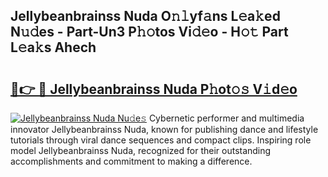 ## Jellybeanbrainss Nuda O𝚗𝚕yf𝚊ns L𝚎a𝚔ed N𝚞𝚍es - Part-Un3 P𝚑𝚘tos Vi𝚍𝚎o - H𝚘𝚝 Part L𝚎a𝚔s Ahech

# <h2><a href="http://kf2p1m.oniu.top/?m=Jellybeanbrainss+Nuda">🔗👉 🔴 Jellybeanbrainss Nuda P𝚑ot𝚘𝚜 V𝚒d𝚎o</a></h2>

[![Jellybeanbrainss Nuda Nu𝚍e𝚜](https://i.imgur.com/0qMVB7G.gif)](http://kf2p1m.oniu.top/?m=Jellybeanbrainss+Nuda)
Cybernetic performer and multimedia innovator Jellybeanbrainss Nuda, known for publishing dance and lifestyle tutorials through viral dance sequences and compact clips. Inspiring role model Jellybeanbrainss Nuda, recognized for their outstanding accomplishments and commitment to making a difference.  
